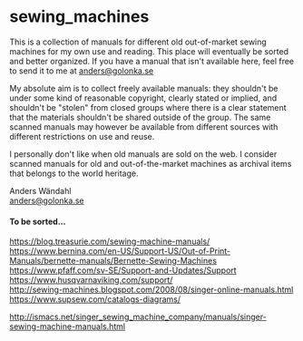 # sewing_machines    

This is a collection of manuals for different old out-of-market sewing machines for my own use and reading. This place will eventually be sorted and better organized. If you have a manual that isn't available here, feel free to send it to me at anders@golonka.se    

My absolute aim is to collect freely available manuals: they shouldn't be under some kind of reasonable copyright, clearly stated or implied, and shouldn't be "stolen" from closed groups where there is a clear statement that the materials shouldn't be shared outside of the group. The same scanned manuals may however be available from different sources with different restrictions on use and reuse.    

I personally don't like when old manuals are sold on the web. I consider scanned manuals for old and out-of-the-market machines as archival items that belongs to the world heritage.    

Anders Wändahl     
anders@golonka.se




#### To be sorted...    

https://blog.treasurie.com/sewing-machine-manuals/     
https://www.bernina.com/en-US/Support-US/Out-of-Print-Manuals/bernette-manuals/Bernette-Sewing-Machines     
https://www.pfaff.com/sv-SE/Support-and-Updates/Support   
https://www.husqvarnaviking.com/support/     
http://sewing-machines.blogspot.com/2008/08/singer-online-manuals.html     
https://www.supsew.com/catalogs-diagrams/

http://ismacs.net/singer_sewing_machine_company/manuals/singer-sewing-machine-manuals.html

